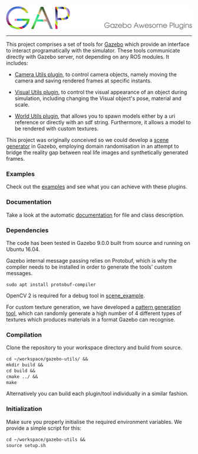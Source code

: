 <p align="center"> 
    <img src=.image/logo.png>
</p>

--------------------

This project comprises a set of tools for [Gazebo] which provide an interface to interact programatically with the simulator.
These tools communicate directly with Gazebo server, not depending on any ROS modules.
It includes:

- [Camera Utils plugin], to control camera objects, namely moving the camera and saving rendered frames at specific instants.

- [Visual Utils plugin], to control the visual appearance of an object during simulation, including changing the Visual object's pose, material and scale.

- [World Utils plugin], that allows you to spawn models either by a uri reference or directly with an sdf string.
Furthermore, it allows a model to be rendered with custom textures.

This project was originally conceived so we could develop a [scene generator] in Gazebo, employing domain randomisation in an attempt to bridge the reality gap between real life images and synthetically generated frames.

### Examples

Check out the [examples] and see what you can achieve with these plugins.

### Documentation

Take a look at the automatic [documentation] for file and class description.


### Dependencies

The code has been tested in Gazebo 9.0.0 built from source and running on Ubuntu 16.04.

Gazebo internal message passing relies on Protobuf, which is why the compiler needs to be installed in order
to generate the tools' custom messages.

```
sudo apt install protobuf-compiler
```

OpenCV 2 is required for a debug tool in [scene_example].

For custom texture generation, we have developed a [pattern generation tool], which can randomly generate a high number of 4 different types of textures which produces materials in a format Gazebo can recognise.

### Compilation

Clone the repository to your workspace directory and build from source.

```
cd ~/workspace/gazebo-utils/ &&
mkdir build &&
cd build &&
cmake ../ &&
make
```

Alternatively you can build each plugin/tool individually in a similar fashion.

### Initialization

Make sure you properly initialise the required environment variables.
We provide a simple script for this:

```
cd ~/workspace/gazebo-utils &&
source setup.sh
```

[Gazebo]: http://gazebosim.org/
[Camera Utils plugin]: camera_utils
[Visual Utils plugin]: visual_utils
[World Utils plugin]: world_utils
[examples]: examples
[scene generator]: examples/scene_example
[scene_example]: examples/scene_example
[documentation]: http://web.tecnico.ulisboa.pt/joao.borrego/gap/
[pattern generation tool]: https://github.com/ruipimentelfigueiredo/pattern-generation-lib
